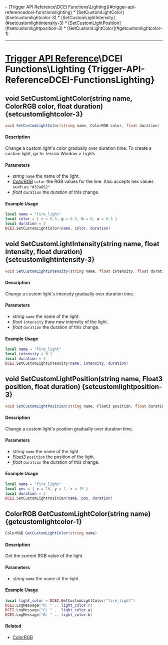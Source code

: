 <div id="toc" markdown="1">
- [Trigger API Reference\DCEI Functions\Lighting](#trigger-api-referencedcei-functionslighting)
  * [SetCustomLightColor](#setcustomlightcolor-3)
  * [SetCustomLightIntensity](#setcustomlightintensity-3)
  * [SetCustomLightPosition](#setcustomlightposition-3)
  * [GetCustomLightColor](#getcustomlightcolor-1)

</div>

***

# [Trigger API Reference](Trigger-API-Reference)\\DCEI Functions\Lighting {Trigger-API-ReferenceDCEI-FunctionsLighting}

[](overview-start)

[](overview-end)

## void SetCustomLightColor(string name, ColorRGB color, float duration) {setcustomlightcolor-3}
```cs
void SetCustomLightColor(string name, ColorRGB color, float duration)
```
#### Description
[](description-start)
Change a custom light's color gradually over duration time.
To create a custom light, go to Terrain Window > Lights
[](description-end)

#### Parameters
[](parameters-start)
- *string* `name` the name of the light.
- *[ColorRGB](Trigger-API-Reference-DCEI-Types#colorrgb)* `color` the RGB values for the line. Also accepts hex values such as `"#32a852"`
- *float* `duration` the duration of this change.

[](parameters-end)

#### Example Usage
[](example-usage-start)
```Lua
local name = "fire_light"
local color = { r = 0.5, g = 0.5, b = 0, a = 0.5 }
local duration = 3
DCEI.SetCustomLightColor(name, color, duration)
```
[](example-usage-end)

[](extra-section-start)

[](extra-section-end)

## void SetCustomLightIntensity(string name, float intensity, float duration) {setcustomlightintensity-3}
```cs
void SetCustomLightIntensity(string name, float intensity, float duration)
```
#### Description
[](description-start)
Change a custom light's intensity gradually over duration time.
[](description-end)

#### Parameters
[](parameters-start)
- *string* `name` the name of the light.
- *float* `intensity` thew new intensity of the light.
- *float* `duration` the duration of this change.

[](parameters-end)

#### Example Usage
[](example-usage-start)
```Lua
local name = "fire_light"
local intensity = 0.1
local duration = 3
DCEI.SetCustomLightIntensity(name, intensity, duration)
```
[](example-usage-end)

[](extra-section-start)

[](extra-section-end)

## void SetCustomLightPosition(string name, Float3 position, float duration) {setcustomlightposition-3}
```cs
void SetCustomLightPosition(string name, Float3 position, float duration)
```
#### Description
[](description-start)
Change a custom light's position gradually over duration time.
[](description-end)

#### Parameters
[](parameters-start)
- *string* `name` the name of the light.
- *[Float3](Trigger-API-Reference-DCEI-Types#float3)* `position` the position of the light.
- *float* `duration` the duration of this change.

[](parameters-end)

#### Example Usage
[](example-usage-start)
```Lua
local name = "fire_light"
local pos = { x = 10, y = 1, z = 15 }
local duration = 3
DCEI.SetCustomLightPosition(name, pos, duration)
```
[](example-usage-end)

[](extra-section-start)

[](extra-section-end)

## ColorRGB GetCustomLightColor(string name) {getcustomlightcolor-1}
```cs
ColorRGB GetCustomLightColor(string name)
```
#### Description
[](description-start)
Get the current RGB value of the light.
[](description-end)

#### Parameters
[](parameters-start)
- *string* `name` the name of the light.

[](parameters-end)

#### Example Usage
[](example-usage-start)
```Lua
local light_color = DCEI.GetCustomLightColor("fire_light")
DCEI.LogMessage("R: " .. light_color.r)
DCEI.LogMessage("G: " .. light_color.g)
DCEI.LogMessage("B: " .. light_color.b)
```
[](example-usage-end)

[](extra-section-start)
#### Related
- [ColorRGB](Trigger-API-Reference-DCEI-Types#colorrgb)
[](extra-section-end)

